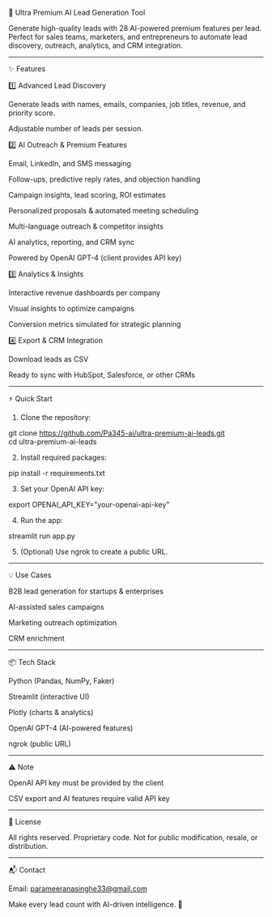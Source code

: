 🚀 Ultra Premium AI Lead Generation Tool

Generate high-quality leads with 28 AI-powered premium features per lead. Perfect for sales teams, marketers, and entrepreneurs to automate lead discovery, outreach, analytics, and CRM integration.


---

✨ Features

1️⃣ Advanced Lead Discovery

Generate leads with names, emails, companies, job titles, revenue, and priority score.

Adjustable number of leads per session.


2️⃣ AI Outreach & Premium Features

Email, LinkedIn, and SMS messaging

Follow-ups, predictive reply rates, and objection handling

Campaign insights, lead scoring, ROI estimates

Personalized proposals & automated meeting scheduling

Multi-language outreach & competitor insights

AI analytics, reporting, and CRM sync

Powered by OpenAI GPT-4 (client provides API key)


3️⃣ Analytics & Insights

Interactive revenue dashboards per company

Visual insights to optimize campaigns

Conversion metrics simulated for strategic planning


4️⃣ Export & CRM Integration

Download leads as CSV

Ready to sync with HubSpot, Salesforce, or other CRMs



---

⚡ Quick Start

1. Clone the repository:



git clone https://github.com/Pa345-ai/ultra-premium-ai-leads.git  
cd ultra-premium-ai-leads  
  
2. Install required packages:  
  
  
  
pip install -r requirements.txt  
  
3. Set your OpenAI API key:  
  
  
  
export OPENAI_API_KEY="your-openai-api-key"  
  
4. Run the app:  
  
  
  
streamlit run app.py  
  
5. (Optional) Use ngrok to create a public URL.  
  
  
  
  
---  
  
💡 Use Cases  
  
B2B lead generation for startups & enterprises  
  
AI-assisted sales campaigns  
  
Marketing outreach optimization  
  
CRM enrichment  
  
  
  
---  
  
📦 Tech Stack  
  
Python (Pandas, NumPy, Faker)  
  
Streamlit (interactive UI)  
  
Plotly (charts & analytics)  
  
OpenAI GPT-4 (AI-powered features)  
  
ngrok (public URL)  
  
  
  
---  
  
⚠️ Note  
  
OpenAI API key must be provided by the client  
  
CSV export and AI features require valid API key  
  
  
  
---  
  
📄 License  
  
All rights reserved. Proprietary code. Not for public modification, resale, or distribution.  
  
  
---  
  
📬 Contact  
  
Email: parameeranasinghe33@gmail.com  
  
Make every lead count with AI-driven intelligence. 🚀  
